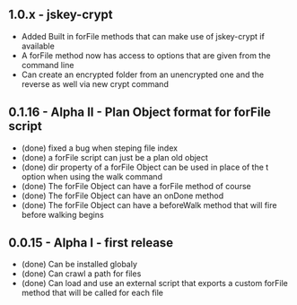 ## 1.0.x - jskey-crypt
  * Added Built in forFile methods that can make use of jskey-crypt if available
  * A forFile method now has access to options that are given from the command line
  * Can create an encrypted folder from an unencrypted one and the reverse as well via new crypt command
  
## 0.1.16 - Alpha II - Plan Object format for forFile script
  * (done) fixed a bug when steping file index
  * (done) a forFile script can just be a plan old object
  * (done) dir property of a forFile Object can be used in place of the t option when using the walk command
  * (done) The forFile Object can have a forFile method of course
  * (done) The forFile Object can have an onDone method
  * (done) The forFile Object can have a beforeWalk method that will fire before walking begins

## 0.0.15 - Alpha I - first release

  * (done) Can be installed globaly
  * (done) Can crawl a path for files
  * (done) Can load and use an external script that exports a custom forFile method that will be called for each file 
